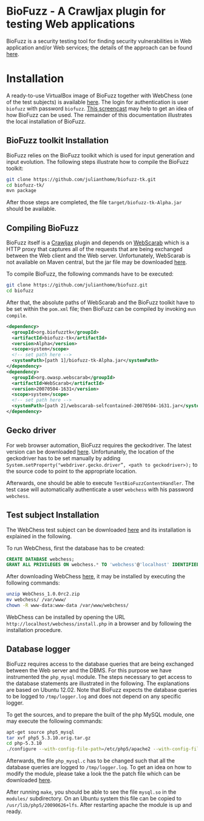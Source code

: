 # BioFuzz - A Crawljax plugin for testing Web applications

BioFuzz is a security testing tool for finding security vulnerabilities
in Web application and/or Web services; the details of the approach can be
found [here](http://www.specmate.org/papers/2014-06-Search-BasedSecurityTestingofWebApplications.pdf).

# Installation

A ready-to-use VirtualBox image of BioFuzz together with WebChess (one of the test subjects) is available [here](https://dropit.uni.lu/invitations?share=5652547adaabff7db807&dl=1). The login for authentication is user `biofuzz` with password `biofuzz`. [This screencast](https://dropit.uni.lu/invitations?share=babfb75907a530b2606b&dl=1) may help to get an idea of how BioFuzz can be used. The remainder of this documentation illustrates the local installation of BioFuzz.

## BioFuzz toolkit Installation

BioFuzz relies on the BioFuzz toolkit which is used for input generation and
input evolution. The following steps illustrate how to compile the BioFuzz
toolkit:

```bash
git clone https://github.com/julianthome/biofuzz-tk.git
cd biofuzz-tk/
mvn package
```
After those steps are completed, the file `target/biofuzz-tk-Alpha.jar` should be available.

## Compiling BioFuzz

BioFuzz itself is a [Crawljax](http://crawljax.com/) plugin and depends on [WebScarab](https://www.owasp.org/index.php/Category:OWASP_WebScarab_Project) which is a HTTP proxy that captures all of the requests that are being exchanged between the Web client and the Web server. Unfortunately, WebScarab is not available on Maven central, but the jar file may be downloaded [here](https://dropit.uni.lu/invitations?share=724dad6076fae28cef15&dl=1).

To compile BioFuzz, the following commands have to be executed:

```bash
git clone https://github.com/julianthome/biofuzz.git
cd biofuzz
```

After that, the absolute paths of WebScarab and the BioFuzz toolkit have to be set within the `pom.xml` file; then BioFuzz can be compiled by invoking `mvn compile`.

```xml
<dependency>
  <groupId>org.biofuzztk</groupId>
  <artifactId>biofuzz-tk</artifactId>
  <version>Alpha</version>
  <scope>system</scope>
  <!-- set path here -->
  <systemPath>[path 1]/biofuzz-tk-Alpha.jar</systemPath>
</dependency>
<dependency>
  <groupId>org.owasp.webscarab</groupId>
  <artifactId>WebScarab</artifactId>
  <version>20070504-1631</version>
  <scope>system</scope>
  <!-- set path here -->
  <systemPath>[path 2]/webscarab-selfcontained-20070504-1631.jar</systemPath>
</dependency>
```

## Gecko driver
For web browser automation, BioFuzz requires the geckodriver. The latest
version can be downloaded [here](https://github.com/mozilla/geckodriver/releases).
Unfortunately, the location of the geckodriver has to be set manually by
adding `System.setProperty("webdriver.gecko.driver”, <path to geckodriver>);` to the source code to point to the appropriate location.

Afterwards, one should be able to execute `TestBioFuzzContentHandler`.
The test case will automatically authenticate a user `webchess` with his
password `webchess`.


## Test subject Installation

The WebChess test subject can be downloaded [here](https://dropit.uni.lu/invitations?share=012ccd31f72b9176d8c2&dl=1) and its installation is explained in the following.

To run WebChess, first the database has to be created:

```sql
CREATE DATABASE webchess;
GRANT ALL PRIVILEGES ON webchess.* TO 'webchess'@'localhost' IDENTIFIED BY 'webchess';
```

After downloading WebChess [here](https://dropit.uni.lu/invitations?share=012ccd31f72b9176d8c2&dl=1), it may be installed by executing the following commands:

```bash
unzip WebChess_1.0.0rc2.zip
mv webchess/ /var/www/
chown -R www-data:www-data /var/www/webchess/
```

WebChess can be installed by opening the URL `http://localhost/webchess/install.php` in a browser and by following the installation procedure.

## Database logger

BioFuzz requires access to the database queries that are being
exchanged between the Web server and the DBMS. For this purpose we
have instrumented the `php_mysql` module. The steps necessary to get
access to the database statements are illustrated in the following.
The explanations are based on Ubuntu 12.02. Note that BioFuzz expects the
database queries to be logged to `/tmp/logger.log` and does not depend on any specific logger.

To get the sources, and to prepare the built of the php MySQL module,
one may execute the following commands:

```bash
apt-get source php5_mysql
tar xvf php5_5.3.10.orig.tar.gz
cd php-5.3.10
./configure --with-config-file-path=/etc/php5/apache2 --with-config-file-scan-dir=/etc/php5/apache2/conf.d --sysconfdir=/etc --localstatedir=/var --mandir=/usr/share/man --disable-debug --with-regex=php --disable-rpath --disable-static --with-pic --with-layout=GNU --with-pear=/usr/share/php --enable-sysvsem --enable-sysvshm --enable-sysvmsg --enable-bcmath --with-bz2 --enable-ctype --without-gdbm --with-iconv --with-gettext --enable-mbstring --enable-shmop --enable-sockets --enable-wddx --with-libxml-dir=/usr --with-zlib --with-kerberos=/usr --with-openssl --enable-zip --with-mhash=yes --with-exec-dir=/usr/lib/php5/libexec --with-mysql-sock=/var/run/mysqld/mysqld.sock --with-mysql=shared,/usr --with-pdo-mysql=shared,/usr --with-mysqli=shared,/usr/bin/mysql_config --with-libdir=/lib/i386-linux-gnu/
```

Afterwards, the file `php_mysql.c` has to be changed such that all the database
queries are logged to `/tmp/logger.log`. To get an idea on how to modify the module, please take a look the the patch file which can be downloaded [here](https://dropit.uni.lu/invitations?share=2484bc72ffefa0068c6e&dl=1).

After running `make`, you should be able to see the file `mysql.so` in
the `modules/` subdirectory. On an Ubuntu system this file can be
copied to `/usr/lib/php5/20090626+lfs`. After restarting apache the module is up and ready.
